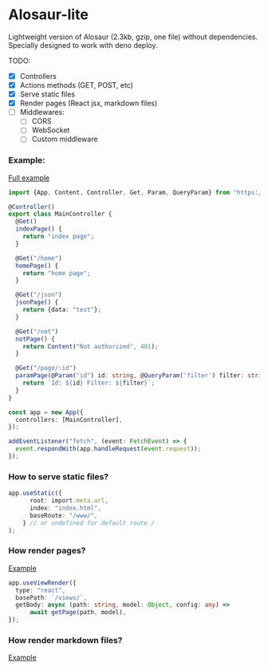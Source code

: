 # Alosaur-lite

Lightweight version of Alosaur (2.3kb, gzip, one file) without dependencies. Specially designed to work with deno deploy.

TODO:

- [x] Controllers
- [x] Actions methods (GET, POST, etc)
- [x] Serve static files
- [x] Render pages (React jsx, markdown files)
- [ ] Middlewares:
  - [ ] CORS
  - [ ] WebSocket
  - [ ] Custom middleware
  
### Example:

[Full example](https://github.com/alosaur/alosaur-lite/tree/master/examples/basic)

```ts
import {App, Content, Controller, Get, Param, QueryParam} from "https://deno.land/x/alosaur_lite/dist/mod.js";

@Controller()
export class MainController {
  @Get()
  indexPage() {
    return "index page";
  }

  @Get("/home")
  homePage() {
    return "home page";
  }

  @Get("/json")
  jsonPage() {
    return {data: "test"};
  }

  @Get("/not")
  notPage() {
    return Content("Not authorized", 401);
  }

  @Get("/page/:id")
  paramPage(@Param("id") id: string, @QueryParam('filter') filter: string) {
    return `Id: ${id} Filter: ${filter}`;
  }
}

const app = new App({
  controllers: [MainController],
});

addEventListener("fetch", (event: FetchEvent) => {
  event.respondWith(app.handleRequest(event.request));
});


```

### How to serve static files? 

```ts
app.useStatic({
      root: import.meta.url,
      index: "index.html",
      baseRoute: "/www/",
    } // or undefined for default route /
);
```

### How render pages?

[Example](https://github.com/alosaur/alosaur-lite/tree/master/examples/react)

```ts
app.useViewRender({
  type: "react",
  basePath: `/views/`,
  getBody: async (path: string, model: Object, config: any) =>
      await getPage(path, model),
});
```

### How render markdown files?

[Example](https://github.com/alosaur/alosaur-lite/tree/master/examples/markdown)
